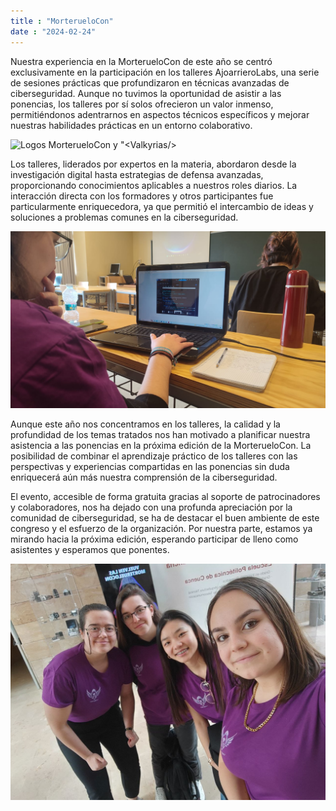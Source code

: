```yaml
---
title : "MorterueloCon"
date : "2024-02-24"
---
```



Nuestra experiencia en la MorterueloCon de este año se centró exclusivamente en la participación en los talleres AjoarrieroLabs, una serie de sesiones prácticas que profundizaron en técnicas avanzadas de ciberseguridad. Aunque no tuvimos la oportunidad de asistir a las ponencias, los talleres por sí solos ofrecieron un valor inmenso, permitiéndonos adentrarnos en aspectos técnicos específicos y mejorar nuestras habilidades prácticas en un entorno colaborativo​.

![Logos MorterueloCon y "\<Valkyrias/>](/images/actividades/morteruelo1.jpg)

Los talleres, liderados por expertos en la materia, abordaron desde la investigación digital hasta estrategias de defensa avanzadas, proporcionando conocimientos aplicables a nuestros roles diarios. La interacción directa con los formadores y otros participantes fue particularmente enriquecedora, ya que permitió el intercambio de ideas y soluciones a problemas comunes en la ciberseguridad.

![Taller MorterueloCon](/images/actividades/morteruelo3.jpg)

Aunque este año nos concentramos en los talleres, la calidad y la profundidad de los temas tratados nos han motivado a planificar nuestra asistencia a las ponencias en la próxima edición de la MorterueloCon. La posibilidad de combinar el aprendizaje práctico de los talleres con las perspectivas y experiencias compartidas en las ponencias sin duda enriquecerá aún más nuestra comprensión de la ciberseguridad.

El evento, accesible de forma gratuita gracias al soporte de patrocinadores y colaboradores, nos ha dejado con una profunda apreciación por la comunidad de ciberseguridad, se ha de destacar el buen ambiente de este congreso y el esfuerzo de la organización. Por nuestra parte, estamos ya mirando hacia la próxima edición, esperando participar de lleno como asistentes y esperamos que ponentes​.

![Algunas integrantes de "\<Valkyrias/> en MorterueloCon](/images/actividades/morteruelo2.jpg)